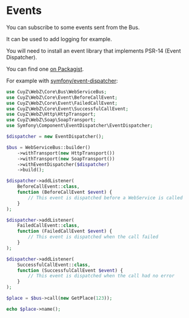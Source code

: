 # Events

You can subscribe to some events sent from the Bus.

It can be used to add logging for example.

You will need to install an event library that
implements PSR-14 (Event Dispatcher).

You can find one [on Packagist][link-psr-event-dispatcher].

For example with [symfony/event-dispatcher][link-symfony-event-dispatcher]:

```php
use CuyZ\WebZ\Core\Bus\WebServiceBus;
use CuyZ\WebZ\Core\Event\BeforeCallEvent;
use CuyZ\WebZ\Core\Event\FailedCallEvent;
use CuyZ\WebZ\Core\Event\SuccessfulCallEvent;
use CuyZ\WebZ\Http\HttpTransport;
use CuyZ\WebZ\Soap\SoapTransport;
use Symfony\Component\EventDispatcher\EventDispatcher;

$dispatcher = new EventDispatcher();

$bus = WebServiceBus::builder()
    ->withTransport(new HttpTransport())
    ->withTransport(new SoapTransport())
    ->withEventDispatcher($dispatcher)
    ->build();

$dispatcher->addListener(
    BeforeCallEvent::class,
    function (BeforeCallEvent $event) {
        // This event is dispatched before a WebService is called
    }
);

$dispatcher->addListener(
    FailedCallEvent::class,
    function (FailedCallEvent $event) {
        // This event is dispatched when the call failed
    }
);

$dispatcher->addListener(
    SuccessfulCallEvent::class,
    function (SuccessfulCallEvent $event) {
        // This event is dispatched when the call had no error
    }
);

$place = $bus->call(new GetPlace(123));

echo $place->name();
```

[link-psr-event-dispatcher]: https://packagist.org/providers/psr/event-dispatcher-implementation
[link-symfony-event-dispatcher]: https://symfony.com/doc/current/components/event_dispatcher.html
